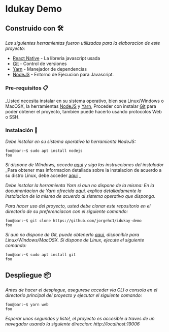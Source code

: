 # Idukay  Demo

## Construido con 🛠️

_Las siguientes herramientas fueron utilizadas para la elaboracion de este proyecto:_

* [React Native](http://www.dropwizard.io/1.0.2/docs/) - La libreria javascript usada
* [Git](https://git-scm.com/) - Control de versiones
* [Yarn](https://yarnpkg.com/) - Manejador de dependencias
* [NodeJS](https://nodejs.org) - Entorno de Ejecucion para Javascript.

### Pre-requisitos 📋

_Usted necesita instalar en su sistema operativo, bien sea Linux/Windows o MacOSX, la herramientas [NodeJS](https://nodejs.org/en/download/) y [Yarn](https://yarnpkg.com/), Proceder con instalar [Git](https://git-scm.com/) para poder obtener el proyecto, tambien puede hacerlo usando protocolos Web o SSH.

### Instalación 🔧

_Debe instalar en su sistema operativo la herramienta NodeJS:_
```console
foo@bar:~$ sudo apt install nodejs
foo
```
_Si dispone de Windows, acceda [aqui](https://https://nodejs.org/en/download/) y siga las instrucciones del instalador_
_Para obtener mas informacion detallada sobre la instalacion de acuerdo a su distro Linux, debe acceder [aqui](https://nodejs.org/en/download/package-manager/) _

_Debe instalar la herramienta Yarn si aun no dispone de la misma:_
_En la documentacion de Yarn ofrecida [aqui](https://classic.yarnpkg.com/en/docs/install#windows-stable), explica detalladamente la instalacion de la misma de acuerdo al sistema operativo que disponga._

_Para hacer uso del proyecto, usted debe clonar este repositorio en el directorio de su preferenciacon con el siguiente comando:_
```console
foo@bar:~$ git clone https://github.com/jorgehc1/idukay-demo
foo
```
_Si aun no dispone de Git, puede obtenerlo [aqui](https://git-scm.com/downloads), disponible para Linux/Windows/MacOSX. Si dispone de Linux, ejecute el siguiente comando:_
```console
foo@bar:~$ sudo apt install git
foo
```

## Despliegue 📦

_Antes de hacer el despiegue, asegurese acceder via CLI o consola en el directorio principal del proyecto y ejecutar el siguiente comando:_
```console
foo@bar:~$ yarn web
foo
```
_Esperar unos segundos y listo!, el proyecto es accesible a traves de un navegador usando la siguiente direccion: http://localhost:19006_

